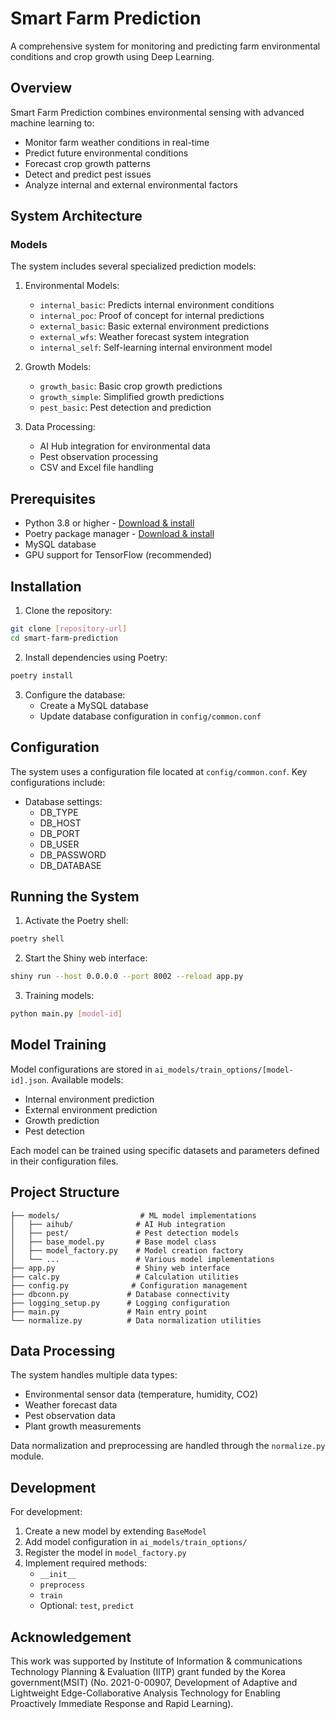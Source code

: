 # Smart Farm Prediction

A comprehensive system for monitoring and predicting farm environmental conditions and crop growth using Deep Learning.

## Overview

Smart Farm Prediction combines environmental sensing with advanced machine learning to:
- Monitor farm weather conditions in real-time
- Predict future environmental conditions
- Forecast crop growth patterns
- Detect and predict pest issues
- Analyze internal and external environmental factors

## System Architecture


### Models
The system includes several specialized prediction models:

1. Environmental Models:
   - `internal_basic`: Predicts internal environment conditions
   - `internal_poc`: Proof of concept for internal predictions
   - `external_basic`: Basic external environment predictions
   - `external_wfs`: Weather forecast system integration
   - `internal_self`: Self-learning internal environment model

2. Growth Models:
   - `growth_basic`: Basic crop growth predictions
   - `growth_simple`: Simplified growth predictions
   - `pest_basic`: Pest detection and prediction

3. Data Processing:
   - AI Hub integration for environmental data
   - Pest observation processing
   - CSV and Excel file handling


## Prerequisites

* Python 3.8 or higher - [Download & install](https://www.python.org/downloads/)
* Poetry package manager - [Download & install](https://python-poetry.org)
* MySQL database
* GPU support for TensorFlow (recommended)

## Installation

1. Clone the repository:
```bash
git clone [repository-url]
cd smart-farm-prediction
```

2. Install dependencies using Poetry:
```bash
poetry install
```

3. Configure the database:
   - Create a MySQL database
   - Update database configuration in `config/common.conf`

## Configuration

The system uses a configuration file located at `config/common.conf`. Key configurations include:

- Database settings:
  - DB_TYPE
  - DB_HOST
  - DB_PORT
  - DB_USER
  - DB_PASSWORD
  - DB_DATABASE


## Running the System

1. Activate the Poetry shell:
```bash
poetry shell
```

2. Start the Shiny web interface:
```bash
shiny run --host 0.0.0.0 --port 8002 --reload app.py
```

3. Training models:
```bash
python main.py [model-id]
```

## Model Training

Model configurations are stored in `ai_models/train_options/[model-id].json`. Available models:

- Internal environment prediction
- External environment prediction
- Growth prediction
- Pest detection

Each model can be trained using specific datasets and parameters defined in their configuration files.

## Project Structure

```
├── models/                  # ML model implementations
│   ├── aihub/              # AI Hub integration
│   ├── pest/               # Pest detection models
│   ├── base_model.py       # Base model class
│   ├── model_factory.py    # Model creation factory
│   └── ...                 # Various model implementations
├── app.py                  # Shiny web interface
├── calc.py                 # Calculation utilities
├── config.py              # Configuration management
├── dbconn.py             # Database connectivity
├── logging_setup.py      # Logging configuration
├── main.py               # Main entry point
└── normalize.py          # Data normalization utilities
```

## Data Processing

The system handles multiple data types:
- Environmental sensor data (temperature, humidity, CO2)
- Weather forecast data
- Pest observation data
- Plant growth measurements

Data normalization and preprocessing are handled through the `normalize.py` module.

## Development

For development:
1. Create a new model by extending `BaseModel`
2. Add model configuration in `ai_models/train_options/`
3. Register the model in `model_factory.py`
4. Implement required methods:
   - `__init__`
   - `preprocess`
   - `train`
   - Optional: `test`, `predict`

## Acknowledgement

This work was supported by Institute of Information & communications Technology Planning & Evaluation (IITP) grant funded by the Korea government(MSIT) (No. 2021-0-00907, Development of Adaptive and Lightweight Edge-Collaborative Analysis Technology for Enabling Proactively Immediate Response and Rapid Learning).
